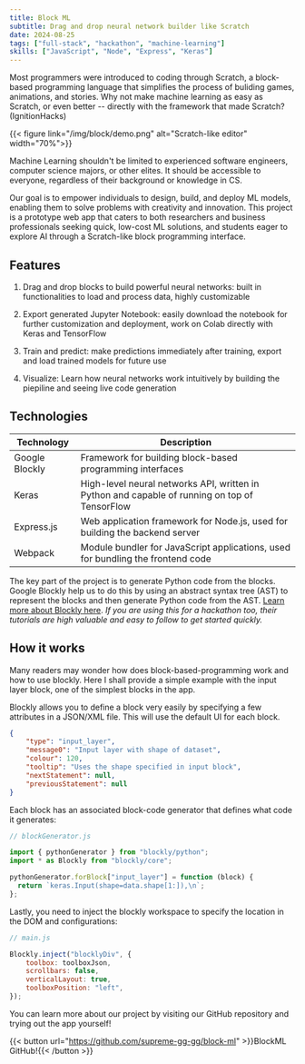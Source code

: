 ```yaml
---
title: Block ML
subtitle: Drag and drop neural network builder like Scratch
date: 2024-08-25
tags: ["full-stack", "hackathon", "machine-learning"]
skills: ["JavaScript", "Node", "Express", "Keras"]
---
```


Most programmers were introduced to coding through Scratch, a block-based programming language that simplifies the process of buliding games, animations, and stories. Why not make machine learning as easy as Scratch, or even better -- directly with the framework that made Scratch? (IgnitionHacks)

{{< figure link="/img/block/demo.png" alt="Scratch-like editor" width="70%">}}

<!--more-->

Machine Learning shouldn't be limited to experienced software engineers, computer science majors, or other elites. It should be accessible to everyone, regardless of their background or knowledge in CS.

Our goal is to empower individuals to design, build, and deploy ML models, enabling them to solve problems with creativity and innovation. This project is a prototype web app that caters to both researchers and business professionals seeking quick, low-cost ML solutions, and students eager to explore AI through a Scratch-like block programming interface.

## Features

1. Drag and drop blocks to build powerful neural networks: built in functionalities to load and process data, highly customizable

2. Export generated Jupyter Notebook: easily download the notebook for further customization and deployment, work on Colab directly with Keras and TensorFlow

3. Train and predict: make predictions immediately after training, export and load trained models for future use

4. Visualize: Learn how neural networks work intuitively by building the piepiline and seeing live code generation

## Technologies

| Technology       | Description                                                                 |
|------------------|-----------------------------------------------------------------------------|
| Google Blockly   | Framework for building block-based programming interfaces                   |
| Keras            | High-level neural networks API, written in Python and capable of running on top of TensorFlow |
| Express.js       | Web application framework for Node.js, used for building the backend server  |
| Webpack          | Module bundler for JavaScript applications, used for bundling the frontend code |

The key part of the project is to generate Python code from the blocks. Google Blockly help us to do this by using an abstract syntax tree (AST) to represent the blocks and then generate Python code from the AST. [Learn more about Blockly here](https://developers.google.com/blockly?_gl=1*11l5zs*_up*MQ..*_ga*MTMwNzgxNzM3MC4xNzM2NzkwODY4*_ga_R5G2Y6GLVC*MTczNjc5MDg2Ny4xLjEuMTczNjc5MDg3Ny4wLjAuMA..). _If you are using this for a hackathon too, their tutorials are high valuable and easy to follow to get started quickly._

## How it works

Many readers may wonder how does block-based-programming work and how to use blockly. Here I shall provide a simple example with the input layer block, one of the simplest blocks in the app.

Blockly allows you to define a block very easily by specifying a few attributes in a JSON/XML file. This will use the default UI for each block.

```json
{
    "type": "input_layer",
    "message0": "Input layer with shape of dataset",
    "colour": 120,
    "tooltip": "Uses the shape specified in input block",
    "nextStatement": null,
    "previousStatement": null
}
```

Each block has an associated block-code generator that defines what code it generates:

```javascript
// blockGenerator.js

import { pythonGenerator } from "blockly/python";
import * as Blockly from "blockly/core";

pythonGenerator.forBlock["input_layer"] = function (block) {
  return `keras.Input(shape=data.shape[1:]),\n`;
};
```

Lastly, you need to inject the blockly workspace to specify the location in the DOM and configurations:

```javascript
// main.js

Blockly.inject("blocklyDiv", {
    toolbox: toolboxJson,
    scrollbars: false,
    verticalLayout: true,
    toolboxPosition: "left",
});
```

You can learn more about our project by visiting our GitHub repository and trying out the app yourself!

{{< button url="https://github.com/supreme-gg-gg/block-ml" >}}BlockML GitHub!{{< /button >}}
